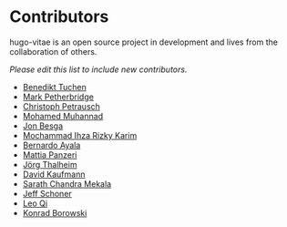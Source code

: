 Contributors
============
hugo-vitae is an open source project in development and lives from the
collaboration of others.

*Please edit this list to include new contributors.*

* [Benedikt Tuchen](https://github.com/dataCobra)
* [Mark Petherbridge](https://github.com/markdevjapan)
* [Christoph Petrausch](https://github.com/hikhvar)
* [Mohamed Muhannad](https://github.com/muhannad0)
* [Jon Besga](https://github.com/jonbesga)
* [Mochammad Ihza Rizky Karim](https://github.com/ihzarizkyk)
* [Bernardo Ayala](https://github.com/nardoyala)
* [Mattia Panzeri](https://github.com/panz3r)
* [Jörg Thalheim](https://github.com/Mic92)
* [David Kaufmann](https://github.com/davidkaufmann)
* [Sarath Chandra Mekala](https://github.com/sarathmekala)
* [Jeff Schoner](https://github.com/jeffschoner)
* [Leo Qi](https://github.com/leozqi)
* [Konrad Borowski](https://github.com/xfix)
